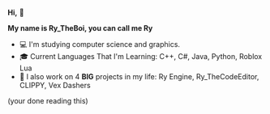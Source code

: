 **Hi,** 👋


**My name is Ry_TheBoi, you can call me Ry**

  - 💻 I'm studying computer science and graphics.
  - 🎓 Current Languages That I'm Learning: C++, C#, Java, Python, Roblox Lua
  - 🥳 I also work on 4 **BIG** projects in my life: Ry Engine, Ry_TheCodeEditor, CLIPPY, Vex Dashers

(your done reading this)
  

